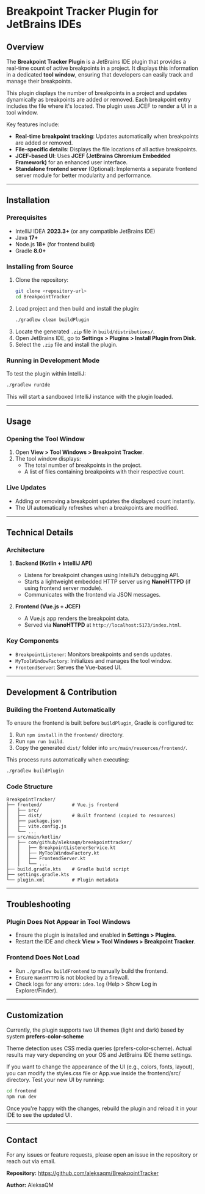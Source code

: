 # Breakpoint Tracker Plugin for JetBrains IDEs

## Overview
The **Breakpoint Tracker Plugin** is a JetBrains IDE plugin that provides a real-time count of active breakpoints in a project. It displays this information in a dedicated **tool window**, ensuring that developers can easily track and manage their breakpoints.
<!-- Plugin description -->
This plugin displays the number of breakpoints in a project and updates dynamically as breakpoints are added or removed. Each breakpoint entry includes the file where it's located. The plugin uses JCEF to render a UI in a tool window.
<!-- Plugin description end -->

Key features include:
- **Real-time breakpoint tracking**: Updates automatically when breakpoints are added or removed.
- **File-specific details**: Displays the file locations of all active breakpoints.
- **JCEF-based UI**: Uses **JCEF (JetBrains Chromium Embedded Framework)** for an enhanced user interface.
- **Standalone frontend server** (Optional): Implements a separate frontend server module for better modularity and performance.



---
## Installation
### Prerequisites
- IntelliJ IDEA **2023.3+** (or any compatible JetBrains IDE)
- Java **17+**
- Node.js **18+** (for frontend build)
- Gradle **8.0+**

### Installing from Source
1. Clone the repository:
   ```sh
   git clone <repository-url>
   cd BreakpointTracker
   ```
2. Load project and then build and install the plugin:
   ```sh
   ./gradlew clean buildPlugin
   ```
3. Locate the generated `.zip` file in `build/distributions/`.
4. Open JetBrains IDE, go to **Settings > Plugins > Install Plugin from Disk**.
5. Select the `.zip` file and install the plugin.

### Running in Development Mode
To test the plugin within IntelliJ:
```sh
./gradlew runIde
```
This will start a sandboxed IntelliJ instance with the plugin loaded.

---
## Usage
### Opening the Tool Window
1. Open **View > Tool Windows > Breakpoint Tracker**.
2. The tool window displays:
   - The total number of breakpoints in the project.
   - A list of files containing breakpoints with their respective count.

### Live Updates
- Adding or removing a breakpoint updates the displayed count instantly.
- The UI automatically refreshes when a breakpoints are modified.

---
## Technical Details
### Architecture
1. **Backend (Kotlin + IntelliJ API)**
   - Listens for breakpoint changes using IntelliJ’s debugging API.
   - Starts a lightweight embedded HTTP server using **NanoHTTPD** (if using frontend server module).
   - Communicates with the frontend via JSON messages.

2. **Frontend (Vue.js + JCEF)**
   - A Vue.js app renders the breakpoint data.
   - Served via **NanoHTTPD** at `http://localhost:5173/index.html`.

### Key Components
- `BreakpointListener`: Monitors breakpoints and sends updates.
- `MyToolWindowFactory`: Initializes and manages the tool window.
- `FrontendServer`: Serves the Vue-based UI.

---
## Development & Contribution
### Building the Frontend Automatically
To ensure the frontend is built before `buildPlugin`, Gradle is configured to:
1. Run `npm install` in the `frontend/` directory.
2. Run `npm run build`.
3. Copy the generated `dist/` folder into `src/main/resources/frontend/`.

This process runs automatically when executing:
```sh
./gradlew buildPlugin
```

### Code Structure
```
BreakpointTracker/
├── frontend/           # Vue.js frontend
│   ├── src/
│   ├── dist/           # Built frontend (copied to resources)
│   ├── package.json
│   ├── vite.config.js
│   └── ...
├── src/main/kotlin/
│   ├── com/github/aleksaqm/breakpointtracker/
│   │   ├── BreakpointListenerService.kt
│   │   ├── MyToolWindowFactory.kt
│   │   ├── FrontendServer.kt
│   │   └── ...
├── build.gradle.kts    # Gradle build script
├── settings.gradle.kts
└── plugin.xml          # Plugin metadata
```

---
## Troubleshooting
### Plugin Does Not Appear in Tool Windows
- Ensure the plugin is installed and enabled in **Settings > Plugins**.
- Restart the IDE and check **View > Tool Windows > Breakpoint Tracker**.

### Frontend Does Not Load
- Run `./gradlew buildFrontend` to manually build the frontend.
- Ensure `NanoHTTPD` is not blocked by a firewall.
- Check logs for any errors: `idea.log` (Help > Show Log in Explorer/Finder).

---
## Customization
Currently, the plugin supports two UI themes (light and dark) based by system **prefers-color-scheme**

Theme detection uses CSS media queries (prefers-color-scheme). Actual results may vary depending on your OS and JetBrains IDE theme settings.

If you want to change the appearance of the UI (e.g., colors, fonts, layout), you can modify the styles.css file or App.vue inside the frontend/src/ directory.
Test your new UI by running:
```sh
cd frontend
npm run dev
```
Once you're happy with the changes, rebuild the plugin and reload it in your IDE to see the updated UI.

---
## Contact
For any issues or feature requests, please open an issue in the repository or reach out via email.

**Repository:** https://github.com/aleksaqm/BreakpointTracker 

**Author:** AleksaQM

